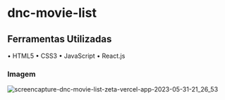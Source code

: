 # dnc-movie-list

## Ferramentas Utilizadas
• HTML5
• CSS3
• JavaScript
• React.js

### Imagem
![screencapture-dnc-movie-list-zeta-vercel-app-2023-05-31-21_26_53](https://github.com/vyoshio71/dnc-movie-list/assets/116774749/8479caa7-31e2-49ff-86d5-f5c2d7371346)
